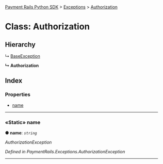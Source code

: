 [Payment Rails Python SDK](../README.md) > [Exceptions](../packages/exceptions.md) > [Authorization](../classes/exceptions.authorization.md)

# Class: Authorization

## Hierarchy

↳  [BaseException](exceptions.baseexception.md)

**↳ Authorization**

## Index

### Properties

* [name](exceptions.authorization.md#name)

---

<a id="name"></a>

### «Static» name

**●  name**:  *`string`*

*AuthorizationException*

*Defined in PaymentRails.Exceptions.AuthorizationException*

---